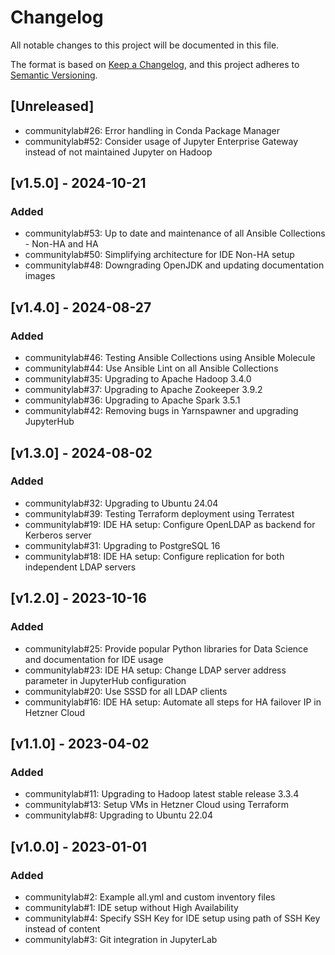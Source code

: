 # Changelog

All notable changes to this project will be documented in this file.

The format is based on [Keep a Changelog](https://keepachangelog.com/en/1.0.0/),
and this project adheres to [Semantic Versioning](https://semver.org/spec/v2.0.0.html).

## [Unreleased]

- communitylab#26: Error handling in Conda Package Manager
- communitylab#52: Consider usage of Jupyter Enterprise Gateway instead of not maintained Jupyter on Hadoop

## [v1.5.0] - 2024-10-21

### Added

- communitylab#53: Up to date and maintenance of all Ansible Collections - Non-HA and HA
- communitylab#50: Simplifying architecture for IDE Non-HA setup
- communitylab#48: Downgrading OpenJDK and updating documentation images

## [v1.4.0] - 2024-08-27

### Added

- communitylab#46: Testing Ansible Collections using Ansible Molecule
- communitylab#44: Use Ansible Lint on all Ansible Collections
- communitylab#35: Upgrading to Apache Hadoop 3.4.0
- communitylab#37: Upgrading to Apache Zookeeper 3.9.2
- communitylab#36: Upgrading to Apache Spark 3.5.1
- communitylab#42: Removing bugs in Yarnspawner and upgrading JupyterHub

## [v1.3.0] - 2024-08-02

### Added

- communitylab#32: Upgrading to Ubuntu 24.04
- communitylab#39: Testing Terraform deployment using Terratest
- communitylab#19: IDE HA setup: Configure OpenLDAP as backend for Kerberos server
- communitylab#31: Upgrading to PostgreSQL 16
- communitylab#18: IDE HA setup: Configure replication for both independent LDAP servers

## [v1.2.0] - 2023-10-16

### Added

- communitylab#25: Provide popular Python libraries for Data Science and documentation for IDE usage
- communitylab#23: IDE HA setup: Change LDAP server address parameter in JupyterHub configuration
- communitylab#20: Use SSSD for all LDAP clients
- communitylab#16: IDE HA setup: Automate all steps for HA failover IP in Hetzner Cloud

## [v1.1.0] - 2023-04-02

### Added

- communitylab#11: Upgrading to Hadoop latest stable release 3.3.4
- communitylab#13: Setup VMs in Hetzner Cloud using Terraform
- communitylab#8: Upgrading to Ubuntu 22.04

## [v1.0.0] - 2023-01-01

### Added
 
- communitylab#2: Example all.yml and custom inventory files
- communitylab#1: IDE setup without High Availability
- communitylab#4: Specify SSH Key for IDE setup using path of SSH Key instead of content
- communitylab#3: Git integration in JupyterLab
